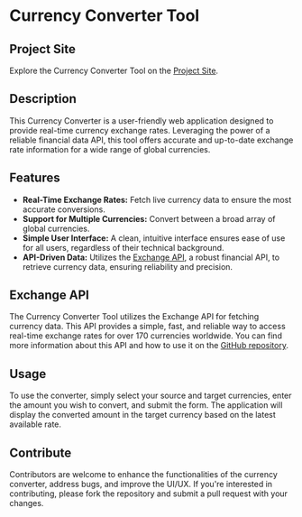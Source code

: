 # Currency Converter Tool

## Project Site
Explore the Currency Converter Tool on the [Project Site](https://currency-converter-by-hb.netlify.app).

## Description
This Currency Converter is a user-friendly web application designed to provide real-time currency exchange rates. Leveraging the power of a reliable financial data API, this tool offers accurate and up-to-date exchange rate information for a wide range of global currencies.

## Features
- **Real-Time Exchange Rates:** Fetch live currency data to ensure the most accurate conversions.
- **Support for Multiple Currencies:** Convert between a broad array of global currencies.
- **Simple User Interface:** A clean, intuitive interface ensures ease of use for all users, regardless of their technical background.
- **API-Driven Data:** Utilizes the [Exchange API](https://github.com/fawazahmed0/exchange-api), a robust financial API, to retrieve currency data, ensuring reliability and precision.

## Exchange API
The Currency Converter Tool utilizes the Exchange API for fetching currency data. This API provides a simple, fast, and reliable way to access real-time exchange rates for over 170 currencies worldwide. You can find more information about this API and how to use it on the [GitHub repository](https://github.com/fawazahmed0/exchange-api).

## Usage
To use the converter, simply select your source and target currencies, enter the amount you wish to convert, and submit the form. The application will display the converted amount in the target currency based on the latest available rate.

## Contribute
Contributors are welcome to enhance the functionalities of the currency converter, address bugs, and improve the UI/UX. If you're interested in contributing, please fork the repository and submit a pull request with your changes.
